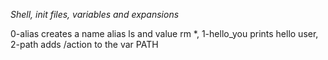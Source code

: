 *Shell, init files, variables and expansions*

0-alias creates a name alias ls and value rm *, 
1-hello_you prints hello user, 
2-path adds /action to the var PATH